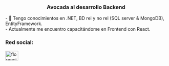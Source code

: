 <h3 align="center">Avocada al desarrollo Backend</h3>
- 🌱 Tengo conocimientos en .NET, BD rel y no rel (SQL server & MongoDB), EntityFramework. <br>
- Actualmente me encuentro capacitándome en Frontend con React.
<h3 align="left">Red social:</h3>
<p align="left">
<a href="https://linkedin.com/in/florencia-prados" target="blank"><img align="center" src="https://raw.githubusercontent.com/rahuldkjain/github-profile-readme-generator/master/src/images/icons/Social/linked-in-alt.svg" alt="florencia-prados" height="30" width="40" /></a>
</p>
